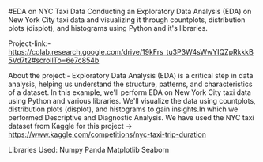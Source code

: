 #EDA on NYC Taxi Data
Conducting an Exploratory Data Analysis (EDA) on New York City taxi data and visualizing it through countplots, distribution plots (displot), and histograms using Python and it's libraries.

Project-link:-
https://colab.research.google.com/drive/19kFrs_tu3P3W4sWwYIQZpRkkkB5Vd7t2#scrollTo=6e7c854b

About the project:-
Exploratory Data Analysis (EDA) is a critical step in data analysis, helping us understand the structure, patterns, and characteristics of a dataset. In this example, we'll perform EDA on New York City taxi data using Python and various libraries. We'll visualize the data using countplots, distribution plots (displot), and histograms to gain insights.In which we performed Descriptive and Diagnostic Analysis. We have used the NYC taxi dataset from Kaggle for this project -> https://www.kaggle.com/competitions/nyc-taxi-trip-duration


Libraries Used:
Numpy
Panda
Matplotlib
Seaborn
